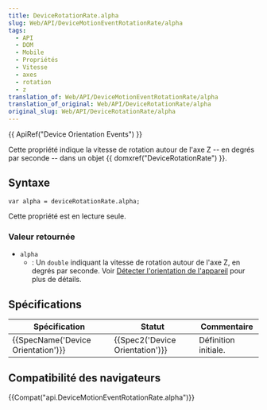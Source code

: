 ```yaml
---
title: DeviceRotationRate.alpha
slug: Web/API/DeviceMotionEventRotationRate/alpha
tags:
  - API
  - DOM
  - Mobile
  - Propriétés
  - Vitesse
  - axes
  - rotation
  - z
translation_of: Web/API/DeviceMotionEventRotationRate/alpha
translation_of_original: Web/API/DeviceRotationRate/alpha
original_slug: Web/API/DeviceRotationRate/alpha
---
```

{{ ApiRef("Device Orientation Events") }}

Cette propriété indique la vitesse de rotation autour de l'axe Z -- en degrés par seconde -- dans un objet {{ domxref("DeviceRotationRate") }}.

## Syntaxe

    var alpha = deviceRotationRate.alpha;

Cette propriété est en lecture seule.

### Valeur retournée

- `alpha`
  - : Un `double` indiquant la vitesse de rotation autour de l'axe Z, en degrés par seconde. Voir [Détecter l'orientation de l'appareil](/fr/docs/WebAPI/Detecting_device_orientation#Accelerometer_values_explained) pour plus de détails.

## Spécifications

| Spécification                                | Statut                                   | Commentaire          |
| -------------------------------------------- | ---------------------------------------- | -------------------- |
| {{SpecName('Device Orientation')}} | {{Spec2('Device Orientation')}} | Définition initiale. |

## Compatibilité des navigateurs

{{Compat("api.DeviceMotionEventRotationRate.alpha")}}
